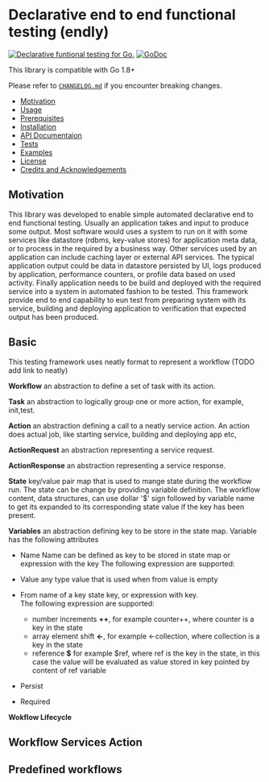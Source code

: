 # Declarative end to end functional testing (endly)

[![Declarative funtional testing for Go.](https://goreportcard.com/badge/github.com/viant/endly)](https://goreportcard.com/report/github.com/viant/endly)
[![GoDoc](https://godoc.org/github.com/viant/endly?status.svg)](https://godoc.org/github.com/viant/endly)

This library is compatible with Go 1.8+

Please refer to [`CHANGELOG.md`](CHANGELOG.md) if you encounter breaking changes.

- [Motivation](#Motivation)
- [Usage](#Usage)
- [Prerequisites](#Prerequisites)
- [Installation](#Installation)
- [API Documentaion](#API-Documentation)
- [Tests](#Tests)
- [Examples](#Examples)
- [License](#License)
- [Credits and Acknowledgements](#Credits-and-Acknowledgements)



## Motivation

This library was developed to enable simple automated declarative end to end functional testing.
Usually an application takes and input to produce some output. Most software would
uses a system to run on it with some services like datastore (rdbms, key-value stores) for application meta data, 
or to process in the required by a business way. Other services used by an application can include caching layer or external API services.
The typical application output could be data in datastore persisted by UI, logs produced by application, performance counters,
or profile data based on used activity.
Finally application needs to be build and deployed with the required service into a system in automated fashion to be tested.
This framework provide end to end capability to eun test from preparing system with its service, building and deploying application to verification 
that expected output has been produced.


## Basic

This testing framework uses neatly format to represent a workflow (TODO add link to neatly)

**Workflow** an abstraction to define a set of task with its action.

**Task** an abstraction to logically group one or more action, for example, init,test.

**Action** an abstraction defining a call to a neatly service action. 
An action does actual job, like starting service, building and deploying app etc, 

**ActionRequest** an abstraction representing a service request.
        
**ActionResponse** an abstraction representing a service response.

**State** key/value pair map that is used to mange state during the workflow run. 
The state can be change by providing variable definition.
The workflow content, data structures, can use dollar '$' sign followed by variable name 
to get its expanded to its corresponding state value if the key has been present.

**Variables** an abstraction defining key to be store in the state map.
Variable has the following attributes
* Name 
Name can be defined as key to be stored in state map or expression with the key
The following expression are supported:


* Value any type value that is used when from value is empty
* From  name of a key state key, or expression with key.    
The following expression are supported:
    * number increments  **++**, for example  counter++, where counter is a key in the state
    * array element shift  **<-**, for example  <-collection, where collection is a key in the state      
    * reference **$** for example $ref, where ref is the key in the state, in this case the value will be 
    evaluated as value stored in key pointed by content of ref variable
    
    
        
* Persist  
* Required

**Wokflow Lifecycle**



## 


## Workflow Services Action


## Predefined workflows

 